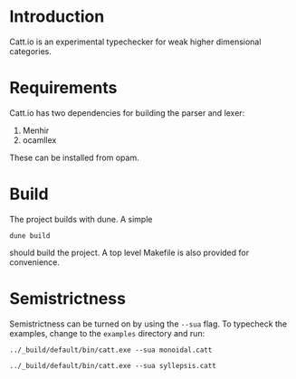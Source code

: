 
# Introduction

Catt.io is an experimental typechecker for weak higher dimensional
categories.

# Requirements

Catt.io has two dependencies for building the parser and lexer:

1. Menhir
2. ocamllex

These can be installed from opam.

# Build

The project builds with dune.  A simple

```
dune build
```

should build the project.  A top level Makefile is also provided for
convenience.

# Semistrictness

Semistrictness can be turned on by using the `--sua` flag.  To typecheck the examples, change to the `examples` directory and run:

`../_build/default/bin/catt.exe --sua monoidal.catt`

`../_build/default/bin/catt.exe --sua syllepsis.catt`

